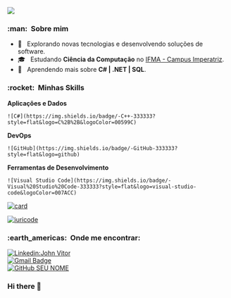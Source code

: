 
![](https://komarev.com/ghpvc/?username=JohnVitor-DEV&color=006bed)  
    
  <h3> :man: &nbsp;Sobre mim </h3>  
    
  - 🤔 &nbsp; Explorando novas tecnologias e desenvolvendo soluções de software.  
  - 🎓 &nbsp; Estudando **Ciência da Computação** no <a href="link da sua faculdade">IFMA - Campus Imperatriz</a>.  
  - 🌱 &nbsp; Aprendendo mais sobre **C# | .NET | SQL**.  
    
  <h3> :rocket: &nbsp;Minhas Skills </h3>  
    
  **Aplicações e Dados**  
    
    ![C#](https://img.shields.io/badge/-C++-333333?style=flat&logo=C%2B%2B&logoColor=00599C)   
     
  **DevOps**  
    
    ![GitHub](https://img.shields.io/badge/-GitHub-333333?style=flat&logo=github)  
    
  **Ferramentas de Desenvolvimento**  
    
    ![Visual Studio Code](https://img.shields.io/badge/-Visual%20Studio%20Code-333333?style=flat&logo=visual-studio-code&logoColor=007ACC)  
    
  
[![card](https://github-readme-stats.vercel.app/api?username=JohnVitor-Dev&theme=highcontrast&show_icons=true)](https://github.com/anuraghazra/github-readme-stats)

[![iuricode](https://github-readme-stats.vercel.app/api/top-langs/?username=JohnVitor-Dev&hide=html&layout=compact&theme=highcontrast)](https://github.com/anuraghazra/github-readme-stats)
    


  <h3> :earth_americas: &nbsp;Onde me encontrar: </h3>   
    
  [![Linkedin:John Vitor](https://img.shields.io/badge/-johnvitoralves-blue?style=flat-square&logo=Linkedin&logoColor=white&link=)](LINK-DO-SEU-LINKEDIN)  
  [![Gmail Badge](https://img.shields.io/badge/-seuemail@email.com-006bed?style=flat-square&logo=Gmail&logoColor=white&link=mailto:SEU-EMAIL)](mailto:SEU-EMAIL)  
  [![GitHub SEU NOME]( https://img.shields.io/github/followers/VanessaSwerts?label=follow&style=social)](LINK-DO-SEU-GITHUB)


### Hi there 👋


